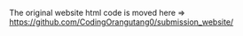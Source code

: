 The original website html code is moved here => https://github.com/CodingOrangutang0/submission_website/
